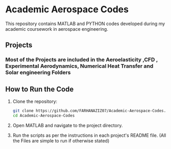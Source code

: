 # Academic Aerospace Codes

This repository contains MATLAB and PYTHON codes developed during my academic coursework in aerospace engineering.

## Projects

### Most of the Projects are included in the Aeroelasticity ,CFD , Experimental Aerodynamics, Numerical Heat Transfer and Solar engineering Folders


## How to Run the Code

1. Clone the repository:
    ```sh
    git clone https://github.com/FARHANAZIZ07/Academic-Aerospace-Codes.git
    cd Academic-Aerospace-Codes
    ```

2. Open MATLAB and navigate to the project directory.
3. Run the scripts as per the instructions in each project's README file. (All the Files are simple to run if otherwise stated)


